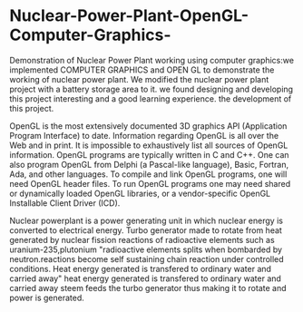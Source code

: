 # Nuclear-Power-Plant-OpenGL-Computer-Graphics- 

Demonstration of Nuclear Power Plant working using computer graphics:we implemented COMPUTER GRAPHICS and OPEN GL to demonstrate the working of nuclear power plant. We modified the nuclear power plant project with a battery storage area to it. we found designing and developing this project interesting and a good learning experience. the development of this project.

OpenGL is the most extensively documented 3D graphics API (Application Program Interface) to date. Information regarding OpenGL is all over the Web and in print. It is impossible to exhaustively list all sources of OpenGL information. OpenGL programs are typically written in C and C++. One can also program OpenGL from Delphi (a Pascal-like language), Basic, Fortran, Ada, and other languages. To compile and link OpenGL programs, one will need OpenGL header files. To run OpenGL programs one may need shared or dynamically loaded OpenGL libraries, or a vendor-specific OpenGL Installable Client Driver (ICD). 

Nuclear powerplant is a power generating unit in which nuclear energy is converted to electrical energy. Turbo generator made to rotate from heat generated by nuclear fission reactions of radioactive elements such as uranium-235,plutonium "radioactive elements splits when bombarded by neutron.reactions become self sustaining chain reaction under controlled conditions. Heat energy generated is transfered to ordinary water and carried away" heat energy generated is transfered to ordinary water and carried away steem feeds the turbo generator thus making it to rotate and power is generated.


